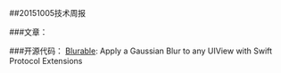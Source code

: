 ##20151005技术周报

###文章：

###开源代码：
[Blurable](https://github.com/FlexMonkey/Blurable): Apply a Gaussian Blur to any UIView with Swift Protocol Extensions
